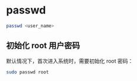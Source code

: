 # passwd

```sh
passwd <user_name>
```

## 初始化 root 用户密码

默认情况下，首次进入系统时，需要初始化 root 密码：

```sh
sudo passwd root
```
